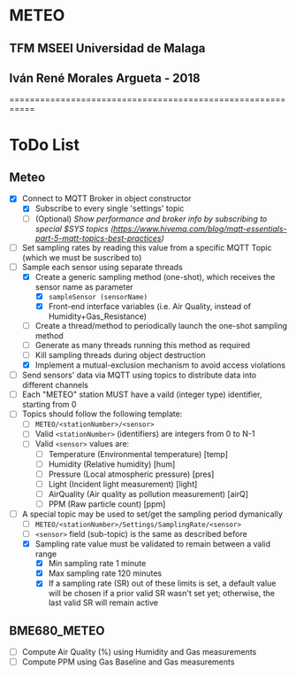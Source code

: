 # METEO
## TFM MSEEI Universidad de Malaga
## Iván René Morales Argueta - 2018

===========================================================


# ToDo List
## Meteo
- [X] Connect to MQTT Broker in object constructor
	* [x] Subscribe to every single 'settings' topic
	* [ ] \(Optional) _Show performance and broker info by subscribing to special $SYS topics (https://www.hivemq.com/blog/mqtt-essentials-part-5-mqtt-topics-best-practices)_
- [ ] Set sampling rates by reading this value from a specific MQTT Topic (which we must be suscribed to)
- [ ] Sample each sensor using separate threads
	* [x] Create a generic sampling method (one-shot), which receives the sensor name as parameter
		- [x] ```sampleSensor (sensorName)```
		- [x] Front-end interface variables (i.e. Air Quality, instead of Humidity+Gas_Resistance)
	- [ ] Create a thread/method to periodically launch the one-shot sampling method
	* [ ] Generate as many threads running this method as required
	* [ ] Kill sampling threads during object destruction
	* [X] Implement a mutual-exclusion mechanism to avoid access violations
- [ ] Send sensors' data via MQTT using topics to distribute data into different channels
- [ ] Each "METEO" station MUST have a vaild (integer type) identifier, starting from 0
- [ ] Topics should follow the following template:
	* [ ] ```METEO/<stationNumber>/<sensor>```
	* [ ] Valid ```<stationNumber>``` (identifiers) are integers from 0 to N-1
	* [ ] Valid ```<sensor>``` values are:
		- [ ] Temperature (Environmental temperature) [temp]
		- [ ] Humidity (Relative humidity) [hum]
		- [ ] Pressure (Local atmospheric pressure) [pres]
		- [ ] Light (Incident light measurement) [light]
		- [ ] AirQuality (Air quality as pollution measurement) [airQ]
		- [ ] PPM (Raw particle count) [ppm]
- [ ] A special topic may be used to set/get the sampling period dymanically
	* [ ] ```METEO/<stationNumber>/Settings/SamplingRate/<sensor>```
	* [ ] ```<sensor>``` field (sub-topic) is the same as described before
	* [x] Sampling rate value must be validated to remain between a valid range
		- [x] Min sampling rate 1 minute
		- [x] Max sampling rate 120 minutes
		- [x] If a sampling rate (SR) out of these limits is set, a default value will be chosen if a prior valid SR wasn't set yet; otherwise, the last valid SR will remain active
		
## BME680_METEO
- [ ] Compute Air Quality (%) using Humidity and Gas measurements
- [ ] Compute PPM using Gas Baseline and Gas measurements
